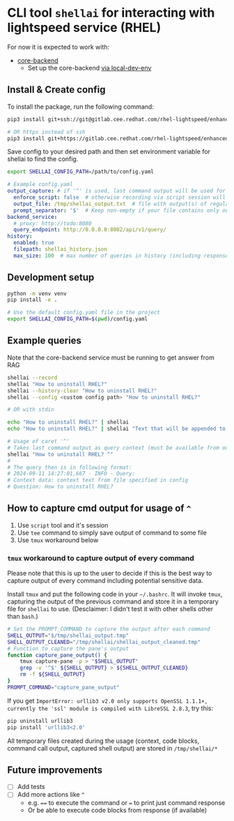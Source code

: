 # CLI tool `shellai` for interacting with lightspeed service (RHEL)

For now it is expected to work with:

* [core-backend](https://gitlab.cee.redhat.com/rhel-lightspeed/enhanced-shell/core-backend)
  * Set up the core-backend [via local-dev-env](https://gitlab.cee.redhat.com/rhel-lightspeed/enhanced-shell/local-dev-env)

## Install & Create config

To install the package, run the following command:

```sh
pip3 install git+ssh://git@gitlab.cee.redhat.com/rhel-lightspeed/enhanced-shell/shellai.git

# OR https instead of ssh
pip3 install git+https://gitlab.cee.redhat.com/rhel-lightspeed/enhanced-shell/shellai.git
```

Save config to your desired path and then set environment variable for shellai to find the config.

```sh
export SHELLAI_CONFIG_PATH=/path/to/config.yaml
```

```yml
# Example config.yaml
output_capture: # if '^' is used, last command output will be used for query context
  enforce_script: false  # otherwise recording via script session will be enforced
  output_file: /tmp/shellai_output.txt  # file with output(s) of regular commands (e.g. ls, echo, etc.)
  prompt_separator: '$'  # Keep non-empty if your file contains only output of commands (not prompt itself)
backend_service:
  # proxy: http://todo:8080
  query_endpoint: http://0.0.0.0:8082/api/v1/query/
history:
  enabled: true
  filepath: shellai_history.json
  max_size: 100  # max number of queries in history (including responses)
```

## Development setup

```sh
python -m venv venv
pip install -e .

# Use the default config.yaml file in the project
export SHELLAI_CONFIG_PATH=$(pwd)/config.yaml
```

## Example queries

Note that the core-backend service must be running to get answer from RAG

```sh
shellai --record
shellai "How to uninstall RHEL?"
shellai --history-clear "How to uninstall RHEL?"
shellai --config <custom config path> "How to uninstall RHEL?"

# OR with stdin     

echo "How to uninstall RHEL?" | shellai
echo "How to uninstall RHEL?" | shellai "Text that will be appended to the stdin"

# Usage of caret '^'
# Takes last command output as query context (must be available from output_file value in config)
shellai "How to uninstall RHEL? ^"
#
# The query then is in following format:
# 2024-09-11 14:27:01,667 - INFO - Query:
# Context data: context text from file specified in config
# Question: How to uninstall RHEL?
```

## How to capture cmd output for usage of `^`

1. Use `script` tool and it's session
2. Use `tee` command to simply save output of command to some file
3. Use `tmux` workaround below

### `tmux` workaround to capture output of every command

Please note that this is up to the user to decide if this is the best way to capture output of every command including potential sensitive data.

Install `tmux` and put the following code in your `~/.bashrc`.
It will invoke `tmux`, capturing the output of the previous command and store it in a temporary file for `shellai` to use.
(Desclaimer: I didn't test it with other shells other than `bash`.)

``` bash
# Set the PROMPT_COMMAND to capture the output after each command
SHELL_OUTPUT="$/tmp/shellai_output.tmp"
SHELL_OUTPUT_CLEANED="/tmp/shellai/shellai_output_cleaned.tmp"
# Function to capture the pane's output
function capture_pane_output() {
    tmux capture-pane -p > "$SHELL_OUTPUT"
    grep -v '^$' ${SHELL_OUTPUT} > ${SHELL_OUTPUT_CLEANED}
    rm -f ${SHELL_OUTPUT}
}
PROMPT_COMMAND="capture_pane_output"
```

If you get `ImportError: urllib3 v2.0 only supports OpenSSL 1.1.1+, currently the 'ssl' module is compiled with LibreSSL 2.8.3`, try this:

```sh
pip uninstall urllib3
pip install 'urllib3<2.0'
```

All temporary files created during the usage (context, code blocks, command call output, captured shell output) are stored in `/tmp/shellai/*`

## Future improvements

* [ ] Add tests
* [ ] Add more actions like `^`
  * e.g. `==` to execute the command or `=` to print just command response
  * Or be able to execute code blocks from response (if available)
